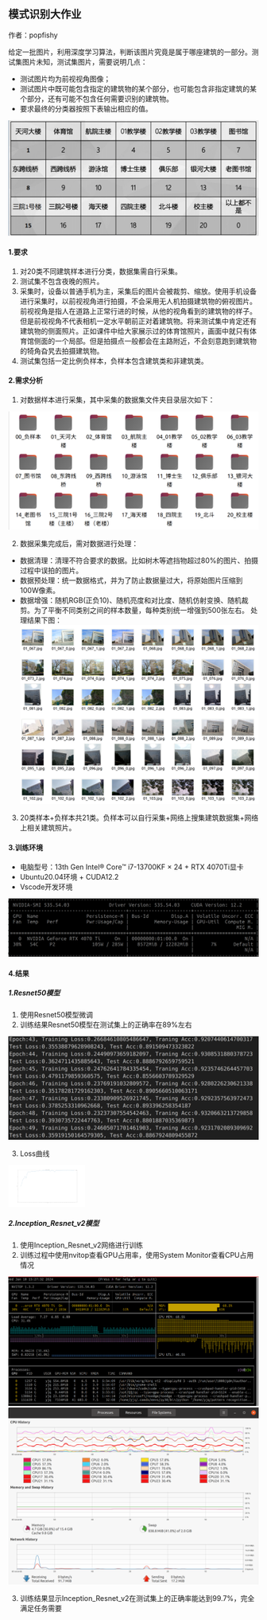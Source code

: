 ## 模式识别大作业

作者：popfishy

给定一批图片，利用深度学习算法，判断该图片究竟是属于哪座建筑的一部分。测试集图片未知，测试集图片，需要说明几点：
* 测试图片均为前视视角图像；
* 测试图片中既可能包含指定的建筑物的某个部分，也可能包含非指定建筑的某个部分，还有可能不包含任何需要识别的建筑物。
* 要求最终的分类器按照下表输出相应的值。

<img src="pic/分类类别.png" style="zoom:50%;" />

#### 1.要求

1. 对20类不同建筑样本进行分类，数据集需自行采集。
2. 测试集不包含夜晚的照片。
3. 采集时，设备以普通手机为主，采集后的图片会被裁剪、缩放。使用手机设备进行采集时，以前视视角进行拍摄，不会采用无人机拍摄建筑物的俯视图片。前视视角是指人在道路上正常行进的时候，从他的视角看到的建筑物的样子。但是前视视角不代表相机一定水平朝前正对着建筑物。将来测试集中肯定还有建筑物的侧面照片。正如课件中给大家展示过的体育馆照片，画面中就只有体育馆侧面的一个局部。但是拍摄点一般都会在主路附近，不会刻意跑到建筑物的犄角旮旯去拍摄建筑物。
4. 测试集包括一定比例负样本，负样本包含建筑类和非建筑类。

#### 2.需求分析
1. 对数据样本进行采集，其中采集的数据集文件夹目录层次如下：

<img src="pic/数据集.png" style="zoom:50%;" />

2. 数据采集完成后，需对数据进行处理：
- 数据清理：清理不符合要求的数据。比如树木等遮挡物超过80%的图片、拍摄过程中误拍的图片。
- 数据预处理：统一数据格式，并为了防止数据量过大，将原始图片压缩到100W像素。
- 数据增强：随机RGB(正负10)、随机亮度和对比度、随机仿射变换、随机裁剪。为了平衡不同类别之间的样本数量，每种类别统一增强到500张左右。
  处理结果下图：
  <img src="pic/数据增强结果.png" style="zoom:50%;" />

3. 20类样本+负样本共21类。负样本可以自行采集+网络上搜集建筑数据集+网络上相关建筑照片。

#### 3.训练环境
* 电脑型号：13th Gen Intel® Core™ i7-13700KF × 24 + RTX 4070Ti显卡
* Ubuntu20.04环境 + CUDA12.2
* Vscode开发环境

<img src="pic/环境.png" style="zoom:50%;" />

#### 4.结果
##### 1.Resnet50模型
1. 使用Resnet50模型微调
2. 训练结果Resnet50模型在测试集上的正确率在89%左右
   

<img src="pic/restnet.png" style="zoom:50%;" />

3. Loss曲线

<img src="pic/Loss.png" style="zoom:15%;" />

##### 2.Inception_Resnet_v2模型
1. 使用Inception_Resnet_v2网络进行训练
2. 训练过程中使用nvitop查看GPU占用率，使用System Monitor查看CPU占用情况

<img src="pic/nvitop.png" style="zoom:50%;" />

<img src="pic/cpu.png" style="zoom:50%;" />

3. 训练结果显示Inception_Resnet_v2在测试集上的正确率能达到99.7%，完全满足任务需要

